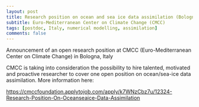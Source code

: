 ```yaml
---
layout: post
title: Research position on ocean and sea ice data assimilation (Bologna, Italy)
subtitle: Euro-Mediterranean Center on Climate Change (CMCC)
tags: [postdoc, Italy, numerical modelling, assimilation]
comments: false
---
```

Announcement of an open research position at CMCC (Euro-Mediterranean Center on Climate Change) in Bologna, Italy

CMCC is taking into consideration the possibility to hire talented, motivated and proactive researcher to cover one open position on ocean/sea-ice data assimilation.
More information here:

https://cmccfoundation.applytojob.com/apply/k7WNzCbz7u/12324-Research-Position-On-Oceanseaice-Data-Assimilation
